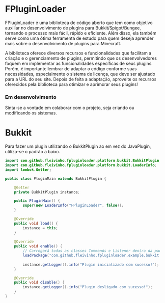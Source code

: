 # FPluginLoader
FPluginLoader é uma biblioteca de código aberto que tem como objetivo auxiliar no desenvolvimento de plugins para Bukkit/Spigot/Bungee, tornando o processo mais fácil, rápido e eficiente. Além disso, ela também serve como uma ótima ferramenta de estudo para quem deseja aprender mais sobre o desenvolvimento de plugins para Minecraft.

A biblioteca oferece diversos recursos e funcionalidades que facilitam a criação e o gerenciamento de plugins, permitindo que os desenvolvedores foquem em implementar as funcionalidades específicas de seus plugins. Porém, é importante lembrar de adaptar o código conforme suas necessidades, especialmente o sistema de licença, que deve ser ajustado para a URL do seu site. Depois de feita a adaptação, aproveite os recursos oferecidos pela biblioteca para otimizar e aprimorar seus plugins!

### Em desenvolvimento
Sinta-se a vontade em colaborar com o projeto, seja criando ou modificando os sistemas.

# Bukkit
Para fazer um plugin utilizando o BukkitPlugin ao em vez do JavaPlugin, utiliza-se o padrão a baixo.
```java
import com.github.fleivinho.fpluginloader.platform.bukkit.BukkitPlugin;
import com.github.fleivinho.fpluginloader.platform.bukkit.LoaderInfo;
import lombok.Getter;

public class PluginMain extends BukkitPlugin {

    @Getter
    private BukkitPlugin instance;

    public PluginMain() {
        super(new LoaderInfo("FPluginLoader", false));
    }

    @Override
    public void load() {
        instance = this;
    }
    
    @Override
    public void enable() {
        // Carregará todas as classes Commands e Listener dentro da package:
        loadPackage("com.github.fleivinho.fpluginloader.example.bukkit.commands");
        
        instance.getLogger().info("Plugin inicializado com sucesso!");
    }

    @Override
    public void disable() {
        instance.getLogger().info("Plugin desligado com sucesso!");
    }
}

```
